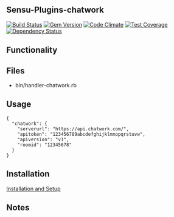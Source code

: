 ## Sensu-Plugins-chatwork

[![Build Status](https://travis-ci.org/sensu-plugins/sensu-plugins-chatwork.svg?branch=master)](https://travis-ci.org/sensu-plugins/sensu-plugins-chatwork)
[![Gem Version](https://badge.fury.io/rb/sensu-plugins-chatwork.svg)](http://badge.fury.io/rb/sensu-plugins-chatwork)
[![Code Climate](https://codeclimate.com/github/sensu-plugins/sensu-plugins-chatwork/badges/gpa.svg)](https://codeclimate.com/github/sensu-plugins/sensu-plugins-chatwork)
[![Test Coverage](https://codeclimate.com/github/sensu-plugins/sensu-plugins-chatwork/badges/coverage.svg)](https://codeclimate.com/github/sensu-plugins/sensu-plugins-chatwork)
[![Dependency Status](https://gemnasium.com/sensu-plugins/sensu-plugins-chatwork.svg)](https://gemnasium.com/sensu-plugins/sensu-plugins-chatwork)

## Functionality

## Files
* bin/handler-chatwork.rb

## Usage
```
{
  "chatwork": {
    "serverurl": "https://api.chatwork.com/",
    "apitoken": "123456789abcdefghijklmnopqrstuvw",
    "apiversion": "v1",
    "roomid": "12345678"
  }
}
```

## Installation

[Installation and Setup](http://sensu-plugins.io/docs/installation_instructions.html)

## Notes
